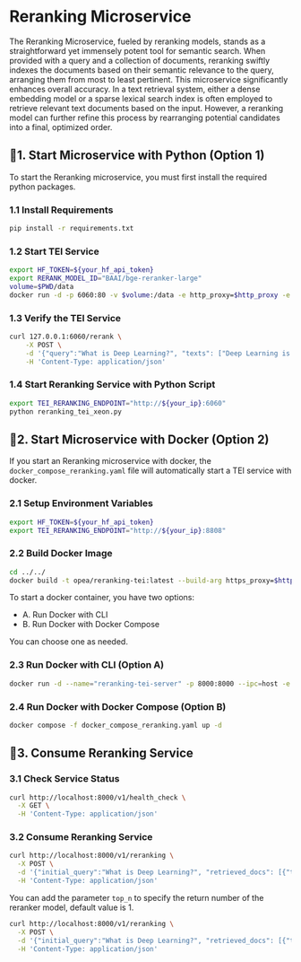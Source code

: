 # Reranking Microservice

The Reranking Microservice, fueled by reranking models, stands as a straightforward yet immensely potent tool for semantic search. When provided with a query and a collection of documents, reranking swiftly indexes the documents based on their semantic relevance to the query, arranging them from most to least pertinent. This microservice significantly enhances overall accuracy. In a text retrieval system, either a dense embedding model or a sparse lexical search index is often employed to retrieve relevant text documents based on the input. However, a reranking model can further refine this process by rearranging potential candidates into a final, optimized order.

## 🚀1. Start Microservice with Python (Option 1)

To start the Reranking microservice, you must first install the required python packages.

### 1.1 Install Requirements

```bash
pip install -r requirements.txt
```

### 1.2 Start TEI Service

```bash
export HF_TOKEN=${your_hf_api_token}
export RERANK_MODEL_ID="BAAI/bge-reranker-large"
volume=$PWD/data
docker run -d -p 6060:80 -v $volume:/data -e http_proxy=$http_proxy -e https_proxy=$https_proxy --pull always ghcr.io/huggingface/text-embeddings-inference:cpu-1.5 --model-id $RERANK_MODEL_ID --hf-api-token $HF_TOKEN
```

### 1.3 Verify the TEI Service

```bash
curl 127.0.0.1:6060/rerank \
    -X POST \
    -d '{"query":"What is Deep Learning?", "texts": ["Deep Learning is not...", "Deep learning is..."]}' \
    -H 'Content-Type: application/json'
```

### 1.4 Start Reranking Service with Python Script

```bash
export TEI_RERANKING_ENDPOINT="http://${your_ip}:6060"
python reranking_tei_xeon.py
```

## 🚀2. Start Microservice with Docker (Option 2)

If you start an Reranking microservice with docker, the `docker_compose_reranking.yaml` file will automatically start a TEI service with docker.

### 2.1 Setup Environment Variables

```bash
export HF_TOKEN=${your_hf_api_token}
export TEI_RERANKING_ENDPOINT="http://${your_ip}:8808"
```

### 2.2 Build Docker Image

```bash
cd ../../
docker build -t opea/reranking-tei:latest --build-arg https_proxy=$https_proxy --build-arg http_proxy=$http_proxy -f comps/reranks/tei/Dockerfile .
```

To start a docker container, you have two options:

- A. Run Docker with CLI
- B. Run Docker with Docker Compose

You can choose one as needed.

### 2.3 Run Docker with CLI (Option A)

```bash
docker run -d --name="reranking-tei-server" -p 8000:8000 --ipc=host -e http_proxy=$http_proxy -e https_proxy=$https_proxy -e TEI_RERANKING_ENDPOINT=$TEI_RERANKING_ENDPOINT -e HF_TOKEN=$HF_TOKEN opea/reranking-tei:latest
```

### 2.4 Run Docker with Docker Compose (Option B)

```bash
docker compose -f docker_compose_reranking.yaml up -d
```

## 🚀3. Consume Reranking Service

### 3.1 Check Service Status

```bash
curl http://localhost:8000/v1/health_check \
  -X GET \
  -H 'Content-Type: application/json'
```

### 3.2 Consume Reranking Service

```bash
curl http://localhost:8000/v1/reranking \
  -X POST \
  -d '{"initial_query":"What is Deep Learning?", "retrieved_docs": [{"text":"Deep Learning is not..."}, {"text":"Deep learning is..."}]}' \
  -H 'Content-Type: application/json'
```

You can add the parameter `top_n` to specify the return number of the reranker model, default value is 1.

```bash
curl http://localhost:8000/v1/reranking \
  -X POST \
  -d '{"initial_query":"What is Deep Learning?", "retrieved_docs": [{"text":"Deep Learning is not..."}, {"text":"Deep learning is..."}], "top_n":2}' \
  -H 'Content-Type: application/json'
```
